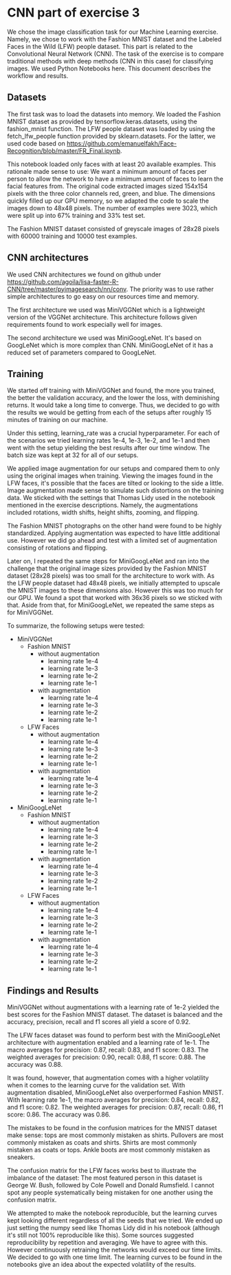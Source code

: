 # CNN part of exercise 3

We chose the image classification task for our Machine Learning exercise. Namely, we chose to work with the Fashion MNIST dataset and the Labeled Faces in the Wild (LFW) people dataset. This part is related to the Convolutional Neural Network (CNN). The task of the exercise is to compare traditional methods with deep methods (CNN in this case) for classifying images. We used Python Notebooks here. This document describes the workflow and results.

## Datasets

The first task was to load the datasets into memory. We loaded the Fashion MNIST dataset as provided by tensorflow.keras.datasets, using the fashion_mnist function. The LFW people dataset was loaded by using the fetch_lfw_people function provided by sklearn.datasets. For the latter, we used code based on https://github.com/emanuelfakh/Face-Recognition/blob/master/FR_Final.ipynb. 

This notebook loaded only faces with at least 20 available examples. This rationale made sense to use: We want a minimum amount of faces per person to allow the network to have a minimum amount of faces to learn the facial features from. The original code extracted images sized 154x154 pixels with the three color channels red, green, and blue. The dimensions quickly filled up our GPU memory, so we adapted the code to scale the images down to 48x48 pixels. The number of examples were 3023, which were split up into 67% training and 33% test set.

The Fashion MNIST dataset consisted of greyscale images of 28x28 pixels with 60000 training and 10000 test examples.

## CNN architectures

We used CNN architectures we found on github under https://github.com/agoila/lisa-faster-R-CNN/tree/master/pyimagesearch/nn/conv. The priority was to use rather simple architectures to go easy on our resources time and memory.

The first architecture we used was MiniVGGNet which is a lightweight version of the VGGNet architecture. This architecture follows given requirements found to work especially well for images.

The second architecture we used was MiniGoogLeNet. It's based on GoogLeNet which is more complex than CNN. MiniGoogLeNet of it has a reduced set of parameters compared to GoogLeNet.

## Training

We started off training with MiniVGGNet and found, the more you trained, the better the validation accuracy, and the lower the loss, with deminishing returns. It would take a long time to converge. Thus, we decided to go with the results we would be getting from each of the setups after roughly 15 minutes of training on our machine.

Under this setting, learning_rate was a crucial hyperparameter. For each of the scenarios we tried learning rates 1e-4, 1e-3, 1e-2, and 1e-1 and then went with the setup yielding the best results after our time window. The batch size was kept at 32 for all of our setups.

We applied image augmentation for our setups and compared them to only using the original images when training. Viewing the images found in the LFW faces, it's possible that the faces are tilted or looking to the side a little. Image augmentation made sense to simulate such distortions on the training data. We sticked with the settings that Thomas Lidy used in the notebook mentioned in the exercise descriptions. Namely, the augmentations included rotations, width shifts, height shifts, zooming, and flipping.

The  Fashion MNIST photographs on the other hand were found to be highly standardized. Applying augmentation was expected to have little additional use. However we did go ahead and test with a limited set of augmentation consisting of rotations and flipping.

Later on, I repeated the same steps for MiniGoogLeNet and ran into the challenge that the original image sizes provided by the Fashion MNIST dataset (28x28 pixels) was too small for the architecture to work with. As the LFW people dataset had 48x48 pixels, we initially attempted to upscale the MNIST images to these dimensions also. However this was too much for our GPU. We found a spot that worked with 36x36 pixels so we sticked with that. Aside from that, for MiniGoogLeNet, we repeated the same steps as for MiniVGGNet.

To summarize, the following setups were tested:

- MiniVGGNet
  - Fashion MNIST
    - without augmentation
      - learning rate 1e-4
      - learning rate 1e-3
      - learning rate 1e-2
      - learning rate 1e-1
    - with augmentation
      - learning rate 1e-4
      - learning rate 1e-3
      - learning rate 1e-2
      - learning rate 1e-1
  - LFW Faces
    - without augmentation
      - learning rate 1e-4
      - learning rate 1e-3
      - learning rate 1e-2
      - learning rate 1e-1
    - with augmentation
      - learning rate 1e-4
      - learning rate 1e-3
      - learning rate 1e-2
      - learning rate 1e-1
- MiniGoogLeNet
  - Fashion MNIST
    - without augmentation
      - learning rate 1e-4
      - learning rate 1e-3
      - learning rate 1e-2
      - learning rate 1e-1
    - with augmentation
      - learning rate 1e-4
      - learning rate 1e-3
      - learning rate 1e-2
      - learning rate 1e-1
  - LFW Faces
    - without augmentation
      - learning rate 1e-4
      - learning rate 1e-3
      - learning rate 1e-2
      - learning rate 1e-1
    - with augmentation
      - learning rate 1e-4
      - learning rate 1e-3
      - learning rate 1e-2
      - learning rate 1e-1
      
## Findings and Results

MiniVGGNet without augmentations with a learning rate of 1e-2 yielded the best scores for the Fashion MNIST dataset. The dataset is balanced and the accuracy, precision, recall and f1 scores all yield a score of 0.92.

The LFW faces dataset was found to perform best with the MiniGoogLeNet architecture with augmentation enabled and a learning rate of 1e-1. The macro averages for precision: 0.87, recall: 0.83, and f1 score: 0.83. The weighted averages for precision: 0.90, recall: 0.88, f1 score: 0.88. The accuracy was 0.88.

It was found, however, that augmentation comes with a higher volatility when it comes to the learning curve for the validation set. With augmentation disabled, MiniGoogLeNet also overperformed Fashion MNIST. With learning rate 1e-1, the macro averages for precision: 0.84, recall: 0.82, and f1 score: 0.82. The weighted averages for precision: 0.87, recall: 0.86, f1 score: 0.86. The accuracy was 0.86.

The mistakes to be found in the confusion matrices for the MNIST dataset make sense: tops are most commonly mistaken as shirts. Pullovers are most commonly mistaken as coats and shirts. Shirts are most commonly mistaken as coats or tops. Ankle boots are most commonly mistaken as sneakers.

The confusion matrix for the LFW faces works best to illustrate the imbalance of the dataset: The most featured person in this dataset is George W. Bush, followed by Cole Powell and Donald Rumsfield. I cannot spot any people systematically being mistaken for one another using the confusion matrix.

We attempted to make the notebook reproducible, but the learning curves kept looking different regardless of all the seeds that we tried. We ended up just setting the numpy seed like Thomas Lidy did in his notebook (although it's still not 100% reproducible like this). Some sources suggested reproducibility by repetition and averaging. We have to agree with this. However continuously retraining the networks would exceed our time limits. We decided to go with one time limit. The learning curves to be found in the notebooks give an idea about the expected volatility of the results.
